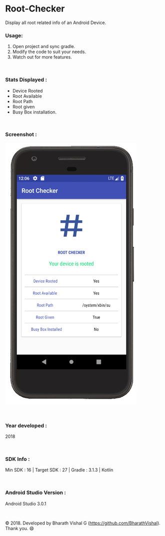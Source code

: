 # Root-Checker
Display all root related info of an Android Device. 


### Usage:
1. Open project and sync gradle.
2. Modify the code to suit your needs.
3. Watch out for more features.


&nbsp;
### Stats Displayed :
- Device Rooted
- Root Available
- Root Path
- Root given
- Busy Box installation.


&nbsp;
### Screenshot : 
![Screenshot 1](https://github.com/BharathVishal/Root-Checker/blob/master/Screenshots/1.png?s=90)


&nbsp;
### Year developed : 
2018


&nbsp;

### SDK Info : 
Min SDK : 16  | Target SDK : 27 | Gradle : 3.1.3 | Kotlin

&nbsp;


### Android Studio Version : 
Android Studio 3.0.1


&nbsp;

© 2018. Developed by Bharath Vishal G (https://github.com/BharathVishal).
Thank you. :smile:
